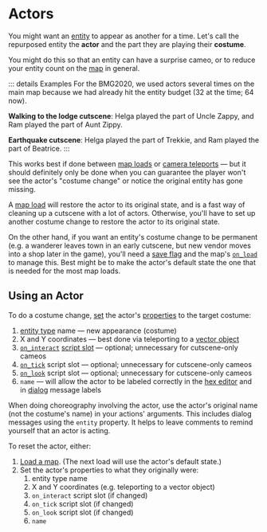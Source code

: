 # Actors

You might want an [entity](entities) to appear as another for a time. Let's call the repurposed entity the **actor** and the part they are playing their **costume**.

You might do this so that an entity can have a surprise cameo, or to reduce your entity count on the [map](maps) in general.

::: details Examples
For the BMG2020, we used actors several times on the main map because we had already hit the entity budget (32 at the time; 64 now).

**Walking to the lodge cutscene**: Helga played the part of Uncle Zappy, and Ram played the part of Aunt Zippy.

**Earthquake cutscene**: Helga played the part of Trekkie, and Ram played the part of Beatrice.
:::

This works best if done between [map loads](maps#map-loads) or [camera teleports](actions#position-assignment) — but it should definitely only be done when you can guarantee the player won't see the actor's "costume change" or notice the original entity has gone missing.

A [map load](maps#map-loads) will restore the actor to its original state, and is a fast way of cleaning up a cutscene with a lot of actors. Otherwise, you'll have to set up another costume change to restore the actor to its original state.

On the other hand, if you want an entity's costume change to be permanent (e.g. a wanderer leaves town in an early cutscene, but new vendor moves into a shop later in the game), you'll need a [save flag](state#save-flags) and the map's [`on_load`](scripts#on_load) to manage this. Best might be to make the actor's default state the one that is needed for the most map loads.

## Using an Actor

To do a costume change, [set](actions#assign-a-value) the actor's [properties](entities#entity-properties) to the target costume:
1. [entity type](entity_types#character-entity) name — new appearance (costume)
2. X and Y coordinates — best done via teleporting to a [vector object](vector_objects)
3. [`on_interact`](scripts#on_interact) [script slot](scripts#script-slots) — optional; unnecessary for cutscene-only cameos
4. [`on_tick`](scripts#on_tick) script slot — optional; unnecessary for cutscene-only cameos
5. [`on_look`](scripts#on_look) script slot — optional; unnecessary for cutscene-only cameos
6. `name` — will allow the actor to be labeled correctly in the [hex editor](hex_editor) and in [dialog](dialogs) message labels

When doing choreography involving the actor, use the actor's original name (not the costume's name) in your actions' arguments. This includes dialog messages using the `entity` property. It helps to leave comments to remind yourself that an actor is acting.

To reset the actor, either:

1. [Load a map](maps#map-loads). (The next load will use the actor's default state.)
2. Set the actor's properties to what they originally were:
	1. entity type name
	2. X and Y coordinates (e.g. teleporting to a vector object)
	3. `on_interact` script slot (if changed)
	4. `on_tick` script slot (if changed)
	5. `on_look` script slot (if changed)
	6. `name`
